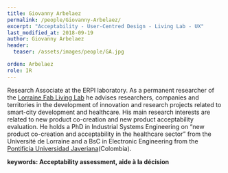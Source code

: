 ```yaml
---
title: Giovanny Arbelaez
permalink: /people/Giovanny-Arbelaez/
excerpt: "Acceptability - User-Centred Design - Living Lab - UX"
last_modified_at: 2018-09-19
author: Giovanny Arbelaez
header:
  teaser: /assets/images/people/GA.jpg

orden: Arbelaez
role: IR
---
```




Research Associate at the ERPI laboratory. As a permanent researcher of the [Lorraine Fab Living Lab](http://lf2l.fr) he advises researchers, companies and territories in the development of innovation and research projects related to smart-city development and healthcare. His main research interests are related to new product co-creation and new product acceptability evaluation. He holds a PhD in Industrial Systems Engineering on “new product co-creation and acceptability in the healthcare sector” from the Université de Lorraine and a BsC in Electronic Engineering from the [Pontificia Universidad Javeriana](https://www.javerianacali.edu.co)(Colombia).

**keywords: Acceptability assessment, aide à la décision**